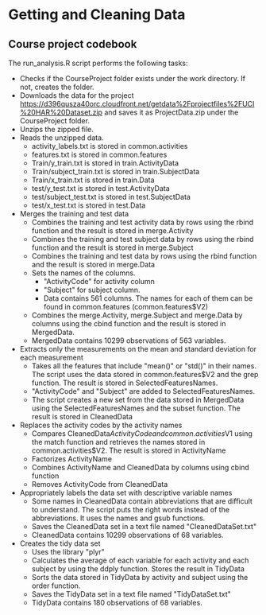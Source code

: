 # Getting and Cleaning Data
## Course project codebook

The run_analysis.R script performs the following tasks:

* Checks if the CourseProject folder exists under the work directory. If not, creates the folder.
* Downloads the data for the project 
https://d396qusza40orc.cloudfront.net/getdata%2Fprojectfiles%2FUCI%20HAR%20Dataset.zip and saves it as ProjectData.zip under the CourseProject folder.
* Unzips the zipped file.
* Reads the unzipped data.
  * activity_labels.txt is stored in common.activities
  * features.txt is stored in common.features
  * Train/y_train.txt is stored in train.ActivityData
  * Train/subject_train.txt is stored in train.SubjectData
  * Train/x_train.txt is stored in train.Data
  * test/y_test.txt is stored in test.ActivityData
  * test/subject_test.txt is stored in test.SubjectData
  * test/x_test.txt is stored in test.Data
* Merges the training and test data
  * Combines the training and test activity data by rows using the rbind function and the result is stored in merge.Activity
  * Combines the training and test subject data by rows using the rbind function and the result is stored in merge.Subject
  * Combines the training and test data by rows using the rbind function and the result is stored in merge.Data
  * Sets the names of the columns. 
	* "ActivityCode" for activity column
	* "Subject" for subject column.
	* Data contains 561 columns. The names for each of them can be found in common.features (common.features$V2)
  * Combines the merge.Activity, merge.Subject and merge.Data by columns using the cbind function and the result is stored in MergedData.
  * MergedData contains 10299 observations of 563 variables.
* Extracts only the measurements on the mean and standard deviation for each measurement
  * Takes all the features that include "mean()" or "std()" in their names. The script uses the data stored in common.features$V2 and the grep function. The result is stored in SelectedFeaturesNames.
  * "ActivityCode" and "Subject" are added to SelectedFeaturesNames.
  * The script creates a new set from the data stored in MergedData using the SelectedFeaturesNames and the subset function. The result is stored in CleanedData
* Replaces the activity codes by the activity names
  * Compares CleanedData$ActivityCode and common.activities$V1 using the match function and retrieves the names stored in common.activities$V2. The result is stored in ActivityName
  * Factorizes ActivityName
  * Combines ActivityName and CleanedData by columns using cbind function
  * Removes ActivityCode from CleanedData
* Appropriately labels the data set with descriptive variable names
  * Some names in CleanedData contain abbreviations that are difficult to understand. The script puts the right words instead of the abbreviations. It uses the names and gsub functions.
  * Saves the CleanedData set in a text file named "CleanedDataSet.txt"
  * CleanedData contains 10299 observations of 68 variables.
* Creates the tidy data set
  * Uses the library "plyr"
  * Calculates the average of each variable for each activity and each subject by using the ddply function. Stores the result in TidyData
  * Sorts the data stored in TidyData by activity and subject using the order function.
  * Saves the TidyData set in a text file named "TidyDataSet.txt"	
  * TidyData contains 180 observations of 68 variables.

